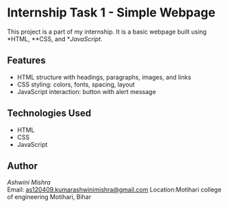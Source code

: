 # Internship Task 1 - Simple Webpage

This project is a part of my internship. It is a basic webpage built using *HTML, **CSS, and **JavaScript*.

## Features

- HTML structure with headings, paragraphs, images, and links  
- CSS styling: colors, fonts, spacing, layout  
- JavaScript interaction: button with alert message

## Technologies Used

- HTML  
- CSS  
- JavaScript

## Author

*Ashwini Mishra*  
Email:  as120409.kumarashwinimishra@gmail.com
Location:Motihari college of engineering Motihari, Bihar
